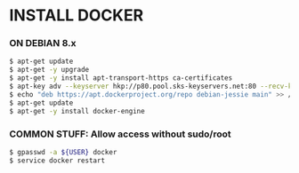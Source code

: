 # INSTALL DOCKER 
### ON DEBIAN 8.x
```sh
$ apt-get update
$ apt-get -y upgrade
$ apt-get -y install apt-transport-https ca-certificates
$ apt-key adv --keyserver hkp://p80.pool.sks-keyservers.net:80 --recv-keys 58118E89F3A912897C070ADBF76221572C52609D
$ echo "deb https://apt.dockerproject.org/repo debian-jessie main" >> /etc/apt/sources.list
$ apt-get update
$ apt-get -y install docker-engine
```

### COMMON STUFF: Allow access without sudo/root
```sh
$ gpasswd -a ${USER} docker
$ service docker restart
```
